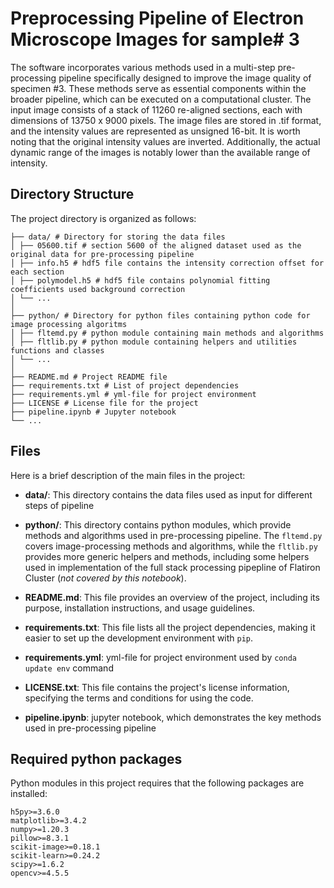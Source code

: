 # Preprocessing Pipeline of Electron Microscope Images for sample# 3

The software incorporates various methods used in a multi-step pre-processing pipeline specifically designed to improve the image quality of specimen #3. These methods serve as essential components within the broader pipeline, which can be executed on a computational cluster. The input image consists of a stack of 11260 re-aligned sections, each with dimensions of 13750 x 9000 pixels. The image files are stored in .tif format, and the intensity values are represented as unsigned 16-bit. It is worth noting that the original intensity values are inverted. Additionally, the actual dynamic range of the images is notably lower than the available range of intensity.

## Directory Structure

The project directory is organized as follows:
```  
├── data/ # Directory for storing the data files  
│ ├── 05600.tif # section 5600 of the aligned dataset used as the original data for pre-processing pipeline  
│ ├── info.h5 # hdf5 file contains the intensity correction offset for each section
│ ├── polymodel.h5 # hdf5 file contains polynomial fitting coefficients used background correction
│ └── ...
│
├── python/ # Directory for python files containing python code for image processing algoritms
│ ├── fltemd.py # python module containing main methods and algorithms
│ ├── fltlib.py # python module containing helpers and utilities functions and classes 
│ └── ...
│
├── README.md # Project README file
├── requirements.txt # List of project dependencies
├── requirements.yml # yml-file for project environment
├── LICENSE # License file for the project
├── pipeline.ipynb # Jupyter notebook
└── ...
```

## Files

Here is a brief description of the main files in the project:

- **data/**: This directory contains the data files used as input for different steps of pipeline

- **python/**: This directory contains python modules, which provide methods and algorithms used in pre-processing pipeline. The `fltemd.py` covers image-processing methods and algorithms, while the `fltlib.py` provides more generic helpers and methods, including some helpers used in implementation of the full stack processing pipepline of Flatiron Cluster (*not covered by this notebook*).

- **README.md**: This file provides an overview of the project, including its purpose, installation instructions, and usage guidelines.

- **requirements.txt**: This file lists all the project dependencies, making it easier to set up the development environment with `pip`.

- **requirements.yml**: yml-file for project environment used by `conda update env` command

- **LICENSE.txt**: This file contains the project's license information, specifying the terms and conditions for using the code.

- **pipeline.ipynb**: jupyter notebook, which demonstrates the key methods used in pre-processing pipeline


## Required python packages

Python modules in this project requires that the following packages are installed:
```
h5py>=3.6.0
matplotlib>=3.4.2
numpy>=1.20.3
pillow>=8.3.1
scikit-image>=0.18.1
scikit-learn>=0.24.2
scipy>=1.6.2
opencv>=4.5.5
```

